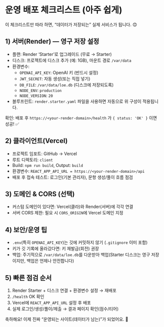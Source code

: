 # 운영 배포 체크리스트 (아주 쉽게)

이 체크리스트만 따라 하면, “데이터가 저장되는” 실제 서비스가 됩니다. 😊

## 1) 서버(Render) — 영구 저장 설정
- 플랜: Render ‘Starter’로 업그레이드 (무료 → Starter)
- 디스크: 프로젝트에 디스크 추가 (예: 1GB), 마운트 경로 `/var/data`
- 환경변수:
  - `OPENAI_API_KEY`: OpenAI 키 (반드시 설정)
  - `JWT_SECRET`: 자동 생성(또는 직접 넣기)
  - `DB_FILE`: `/var/data/loe.db` (디스크에 저장되도록)
  - `NODE_ENV`: `production`
  - `NODE_VERSION`: `20`
- 블루프린트: `render.starter.yaml` 파일을 사용하면 자동으로 위 구성이 적용됩니다.

확인: 배포 후 `https://<your-render-domain>/health` 가 `{ status: 'OK' }` 이면 성공! ✅

## 2) 클라이언트(Vercel)
- 프로젝트 임포트: GitHub → Vercel
- 루트 디렉토리: `client`
- Build: `npm run build`, Output: `build`
- 환경변수: `REACT_APP_API_URL = https://<your-render-domain>/api`
- 배포 후 접속 테스트: 로그인(기본 관리자), 문항 생성/풀이 흐름 점검

## 3) 도메인 & CORS (선택)
- 커스텀 도메인이 있다면: Vercel(클라)와 Render(서버)에 각각 연결
- 서버 CORS 제한: 필요 시 `CORS_ORIGIN`에 Vercel 도메인 지정

## 4) 보안/운영 팁
- `.env`(특히 `OPENAI_API_KEY`)는 깃에 커밋하지 않기 (`.gitignore` 이미 포함)
- 키가 깃 기록에 올라갔다면: 키 재발급(회전) 권장
- 백업: 주기적으로 `/var/data/loe.db`를 다운받아 백업(Starter 디스크는 영구 저장이지만, 백업은 언제나 안전합니다)

## 5) 빠른 점검 순서
1) Render Starter + 디스크 연결 + 환경변수 설정 → 재배포
2) `/health` OK 확인
3) Vercel에 `REACT_APP_API_URL` 설정 후 배포
4) 실제 로그인/생성/풀이/제출 → 결과 페이지 확인(점수/티어)

축하해요! 이제 진짜 “운영되는 사이트(데이터가 남는)”가 되었어요. 🎉

